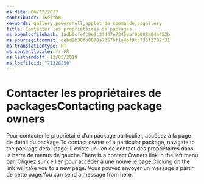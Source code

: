```yaml
---
ms.date: 06/12/2017
contributor: JKeithB
keywords: gallery,powershell,applet de commande,psgallery
title: Contacter les propriétaires de packages
ms.openlocfilehash: 1adb0cfefc9e9c3f447e7345eaf0b088a04a452b
ms.sourcegitcommit: debd2b38fb8070a7357bf1a4bf9cc736f3702f31
ms.translationtype: HT
ms.contentlocale: fr-FR
ms.lasthandoff: 12/05/2019
ms.locfileid: "71328250"
---
```

# <a name="contacting-package-owners"></a><span data-ttu-id="e21ba-103">Contacter les propriétaires de packages</span><span class="sxs-lookup"><span data-stu-id="e21ba-103">Contacting package owners</span></span>

<span data-ttu-id="e21ba-104">Pour contacter le propriétaire d’un package particulier, accédez à la page de détail du package.</span><span class="sxs-lookup"><span data-stu-id="e21ba-104">To contact owner of a particular package, navigate to the package detail page.</span></span>
<span data-ttu-id="e21ba-105">Il existe un lien de contact des propriétaires dans la barre de menus de gauche.</span><span class="sxs-lookup"><span data-stu-id="e21ba-105">There is a contact Owners link in the left menu bar.</span></span>
<span data-ttu-id="e21ba-106">Cliquez sur ce lien pour accéder à une nouvelle page.</span><span class="sxs-lookup"><span data-stu-id="e21ba-106">Clicking on the link will take you to a new page.</span></span>
<span data-ttu-id="e21ba-107">Vous pouvez envoyer un message à partir de cette page.</span><span class="sxs-lookup"><span data-stu-id="e21ba-107">You can send a message from here.</span></span>
